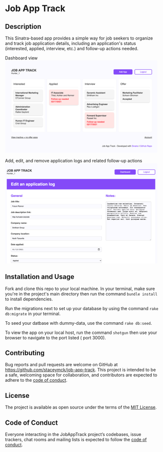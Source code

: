 # Job App Track

## Description

This Sinatra-based app provides a simple way for job seekers to organize and track job application details, including an application's status (interested, applied, interview, etc.) and follow-up actions needed. 

Dashboard view
<br><img src="public/images/job_track_ui_1.png" alt="Kanban-style dashboard view of job apps" width="500">

Add, edit, and remove application logs and related follow-up actions
<br><img src="public/images/job_track_ui_2.png" alt="Form to edit application details" width="500">

## Installation and Usage

Fork and clone this repo to your local machine. In your terminal, make sure you're in the project's main directory then run the command `bundle install` to install dependencies. 

Run the migrations next to set up your database by using the command `rake db:migrate` in your terminal.

To seed your datbase with dummy-data, use the command `rake db:seed`.

To view the app on your local host, run the command `shotgun` then use your browser to navigate to the port listed ( port 3000).

## Contributing

Bug reports and pull requests are welcome on GitHub at https://github.com/staceymck/job-app-track. This project is intended to be a safe, welcoming space for collaboration, and contributors are expected to adhere to the [code of conduct](https://github.com/staceymck/job-app-track/blob/main/CODE_OF_CONDUCT.md).

## License

The project is available as open source under the terms of the [MIT License](https://opensource.org/licenses/MIT).

## Code of Conduct

Everyone interacting in the JobAppTrack project’s codebases, issue trackers, chat rooms and mailing lists is expected to follow the [code of conduct](https://github.com/staceymck/job-app-track/blob/main/CODE_OF_CONDUCT.md).